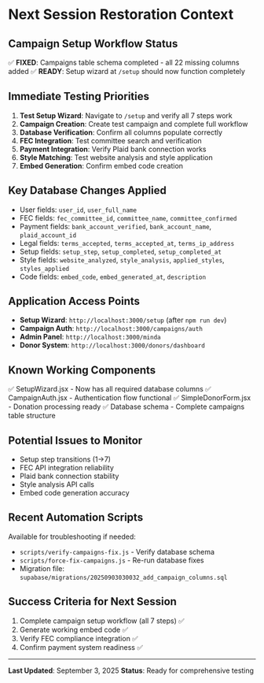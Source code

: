 # Next Session Restoration Context

## Campaign Setup Workflow Status
✅ **FIXED**: Campaigns table schema completed - all 22 missing columns added
✅ **READY**: Setup wizard at `/setup` should now function completely

## Immediate Testing Priorities
1. **Test Setup Wizard**: Navigate to `/setup` and verify all 7 steps work
2. **Campaign Creation**: Create test campaign and complete full workflow
3. **Database Verification**: Confirm all columns populate correctly
4. **FEC Integration**: Test committee search and verification
5. **Payment Integration**: Verify Plaid bank connection works
6. **Style Matching**: Test website analysis and style application
7. **Embed Generation**: Confirm embed code creation

## Key Database Changes Applied
- User fields: `user_id`, `user_full_name`
- FEC fields: `fec_committee_id`, `committee_name`, `committee_confirmed`
- Payment fields: `bank_account_verified`, `bank_account_name`, `plaid_account_id`
- Legal fields: `terms_accepted`, `terms_accepted_at`, `terms_ip_address`
- Setup fields: `setup_step`, `setup_completed`, `setup_completed_at`
- Style fields: `website_analyzed`, `style_analysis`, `applied_styles`, `styles_applied`
- Code fields: `embed_code`, `embed_generated_at`, `description`

## Application Access Points
- **Setup Wizard**: `http://localhost:3000/setup` (after `npm run dev`)
- **Campaign Auth**: `http://localhost:3000/campaigns/auth`
- **Admin Panel**: `http://localhost:3000/minda`
- **Donor System**: `http://localhost:3000/donors/dashboard`

## Known Working Components
✅ SetupWizard.jsx - Now has all required database columns
✅ CampaignAuth.jsx - Authentication flow functional
✅ SimpleDonorForm.jsx - Donation processing ready
✅ Database schema - Complete campaigns table structure

## Potential Issues to Monitor
- Setup step transitions (1→7)
- FEC API integration reliability
- Plaid bank connection stability  
- Style analysis API calls
- Embed code generation accuracy

## Recent Automation Scripts
Available for troubleshooting if needed:
- `scripts/verify-campaigns-fix.js` - Verify database schema
- `scripts/force-fix-campaigns.js` - Re-run database fixes
- Migration file: `supabase/migrations/20250903030032_add_campaign_columns.sql`

## Success Criteria for Next Session
1. Complete campaign setup workflow (all 7 steps) ✅
2. Generate working embed code ✅
3. Verify FEC compliance integration ✅
4. Confirm payment system readiness ✅

---
**Last Updated**: September 3, 2025
**Status**: Ready for comprehensive testing